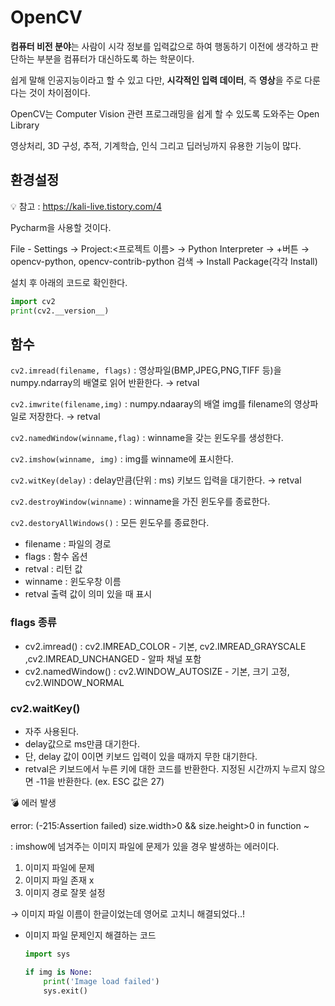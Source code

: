 # OpenCV
**컴퓨터 비전 분야**는 사람이 시각 정보를 입력값으로 하여 행동하기 이전에 생각하고 판단하는 부분을 컴퓨터가 대신하도록 하는 학문이다.

쉽게 말해 인공지능이라고 할 수 있고 다만, **시각적인 입력 데이터**, 즉 **영상**을 주로 다룬다는 것이 차이점이다.

OpenCV는 Computer Vision 관련 프로그래밍을 쉽게 할 수 있도록 도와주는 Open Library

영상처리, 3D 구성, 추적, 기계학습, 인식 그리고 딥러닝까지 유용한 기능이 많다.

## 환경설정

💡 참고 : https://kali-live.tistory.com/4

Pycharm을 사용할 것이다.

File - Settings → Project:<프로젝트 이름> → Python Interpreter → +버튼 → opencv-python, opencv-contrib-python 검색 → Install Package(각각 Install)

설치 후 아래의 코드로 확인한다.

```python
import cv2
print(cv2.__version__)
```

## 함수

`cv2.imread(filename, flags)` : 영상파일(BMP,JPEG,PNG,TIFF 등)을 numpy.ndarray의 배열로 읽어 반환한다. → retval

`cv2.imwrite(filename,img)` : numpy.ndaaray의 배열 img를 filename의 영상파일로 저장한다. → retval

`cv2.namedWindow(winname,flag)` : winname을 갖는 윈도우를 생성한다.

`cv2.imshow(winname, img)` : img를 winname에 표시한다.

`cv2.witKey(delay)` : delay만큼(단위 : ms) 키보드 입력을 대기한다. → retval

`cv2.destroyWindow(winname)` : winname을 가진 윈도우를 종료한다.

`cv2.destoryAllWindows()` : 모든 윈도우를 종료한다.

- filename : 파일의 경로
- flags : 함수 옵션
- retval : 리턴 값
- winname : 윈도우창 이름
- retval 출력 값이 의미 있을 때 표시

### flags 종류

- cv2.imread() : cv2.IMREAD_COLOR - 기본, cv2.IMREAD_GRAYSCALE ,cv2.IMREAD_UNCHANGED - 알파 채널 포함
- cv2.namedWindow() : cv2.WINDOW_AUTOSIZE - 기본, 크기 고정, cv2.WINDOW_NORMAL

### **cv2.waitKey()**

- 자주 사용된다.
- delay값으로 ms만큼 대기한다.
- 단, delay 값이 0이면 키보드 입력이 있을 때까지 무한 대기한다.
- retval은 키보드에서 누른 키에 대한 코드를 반환한다. 지정된 시간까지 누르지 않으면 -11을 반환한다. (ex. ESC 값은 27)

💣 에러 발생

error: (-215:Assertion failed) size.width>0 && size.height>0 in function ~

: imshow에 넘겨주는 이미지 파일에 문제가 있을 경우 발생하는 에러이다.

1. 이미지 파일에 문제
2. 이미지 파일 존재 x
3. 이미지 경로 잘못 설정

→ 이미지 파일 이름이 한글이었는데 영어로 고치니 해결되었다..!

- 이미지 파일 문제인지 해결하는 코드

  ```python
  import sys
  
  if img is None:
      print('Image load failed')
      sys.exit()
  ```